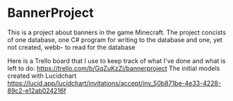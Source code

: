# BannerProject

This is a project about banners in the game Minecraft. 
The project concists of one database, one C# program for writing to the database and one, yet not created, webb- to read for the database 

Here is a Trello board that I use to keep track of what I've done and what is left to do: https://trello.com/b/GqZuKzZi/bannerproject
The initial models created with Lucidchart https://lucid.app/lucidchart/invitations/accept/inv_50b871be-4e33-4228-89c2-e12ab024216f
